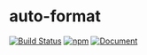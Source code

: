 # auto-format

[![Build Status](https://travis-ci.org/jundl77/auto-format.svg?branch=master)](https://travis-ci.org/jundl77/auto-format)
[![npm](https://img.shields.io/npm/v/npm.svg)](https://github.com/jundl77/auto-format)
[![Document](https://doc.esdoc.org/github.com/esdoc/esdoc/badge.svg?t=0)](https://doc.esdoc.org/github.com/jundl77/auto-format/)
